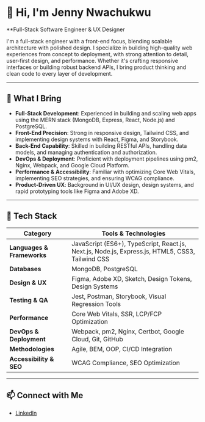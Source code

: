 # 👋 Hi, I'm Jenny Nwachukwu
**Full-Stack Software Engineer & UX Designer 

I'm a full-stack engineer with a front-end focus, blending scalable architecture with polished design. I specialize in building high-quality web experiences from concept to deployment, with strong attention to detail, user-first design, and performance. Whether it's crafting responsive interfaces or building robust backend APIs, I bring product thinking and clean code to every layer of development.

---

## 💼 What I Bring

- **Full-Stack Development**: Experienced in building and scaling web apps using the MERN stack (MongoDB, Express, React, Node.js) and PostgreSQL.  
- **Front-End Precision**: Strong in responsive design, Tailwind CSS, and implementing design systems with React, Figma, and Storybook.  
- **Back-End Capability**: Skilled in building RESTful APIs, handling data models, and managing authentication and authorization.  
- **DevOps & Deployment**: Proficient with deployment pipelines using pm2, Nginx, Webpack, and Google Cloud Platform.  
- **Performance & Accessibility**: Familiar with optimizing Core Web Vitals, implementing SEO strategies, and ensuring WCAG compliance.  
- **Product-Driven UX**: Background in UI/UX design, design systems, and rapid prototyping tools like Figma and Adobe XD.

---

## 🔧 Tech Stack

| Category               | Tools & Technologies                                      |
|------------------------|-----------------------------------------------------------|
| **Languages & Frameworks** | JavaScript (ES6+), TypeScript, React.js, Next.js, Node.js, Express.js, HTML5, CSS3, Tailwind CSS |
| **Databases**          | MongoDB, PostgreSQL                                       |
| **Design & UX**        | Figma, Adobe XD, Sketch, Design Tokens, Design Systems    |
| **Testing & QA**       | Jest, Postman, Storybook, Visual Regression Tools         |
| **Performance**        | Core Web Vitals, SSR, LCP/FCP Optimization                |
| **DevOps & Deployment**| Webpack, pm2, Nginx, Certbot, Google Cloud, Git, GitHub   |
| **Methodologies**      | Agile, BEM, OOP, CI/CD Integration                        |
| **Accessibility & SEO**| WCAG Compliance, SEO Optimization                         |

---

## 📫 Connect with Me
- [LinkedIn](https://www.linkedin.com/in/jennynwachukwu/)
